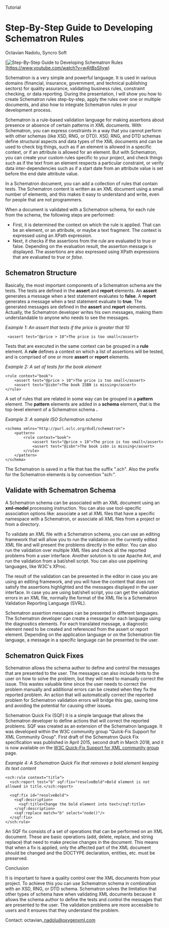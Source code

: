 Tutorial

# Step-By-Step Guide to Developing Schematron Rules

Octavian Nadolu, Syncro Soft

[![Step-By-Step Guide to Developing Schematron Rules](https://img.youtube.com/vi/w4jtBsSIiyw/0.jpg "Step-By-Step Guide to Developing Schematron Rules")]https://www.youtube.com/watch?v=w4jtBsSIiyw)



Schematron is a very simple and powerful language. It is used in various domains (financial, insurance, government, and technical publishing sectors) for quality assurance, validating business rules, constraint checking, or data reporting. During the presentation, I will show you how to create Schematron rules step-by-step, apply the rules over one or multiple documents, and also how to integrate Schematron rules in your development process.

Schematron is a rule-based validation language for making assertions about presence or absence of certain patterns in XML documents. With Schematron, you can express constraints in a way that you cannot perform with other schemas (like XSD, RNG, or DTD). XSD, RNG, and DTD schemas define structural aspects and data types of the XML documents and can be used to check big things, such as if an element is allowed in a specific context, or if an attribute is allowed for an element. But with Schematron, you can create your custom rules specific to your project, and check things such as if the text from an element respects a particular constraint, or verify data inter-dependencies such as if a start date from an attribute value is set before the end date attribute value.

In a Schematron document, you can add a collection of rules that contain tests. The Schematron content is written as an XML document using a small number of elements, and this makes it easy to understand and write, even for people that are not programmers.

When a document is validated with a Schematron schema, for each rule from the schema, the following steps are performed:

- First, it is determined the context on which the rule is applied. That can be an element, or an attribute, or maybe a text fragment. The context is expressed using an XPath expression.
- Next, it checks if the assertions from the rule are evaluated to true or false. Depending on the evaluation result, the assertion message is displayed. The assertions are also expressed using XPath expressions that are evaluated to _true_ or _false_.


## Schematron Structure

Basically, the most important components of a Schematron schema are the tests. The tests are defined in the **assert** and **report** elements. An **assert** generates a message when a test statement evaluates to **false**. A **report** generates a message when a test statement evaluate to **true**. The generated messages are defined in the **assert** and **report** elements. Actually, the Schematron developer writes his own messages, making them understandable to anyone who needs to see the messages.

_Example 1: An assert that tests if the price is greater that 10_


```
 <assert test="@price > 10">The price is too small</assert>
```

Tests that are executed in the same context can be grouped in a **rule** element. A **rule** defines a context on which a list of assertions will be tested, and is comprised of one or more **assert** or **report** elements.

_Example 2: A set of tests for the book element_
```
<rule context="book">
    <assert test="@price > 10">The price is too small</assert>
    <assert test="@isbn">The book ISBN is missing</assert>
</rule>
```

A set of rules that are related in some way can be grouped in a **pattern** element. The **pattern** elements are added in a **schema** element, that is the top-level element of a Schematron schema **.**

_Example 3: A sample ISO Schematron schema_

```
<schema xmlns="http://purl.oclc.org/dsdl/schematron">
    <pattern>
        <rule context="book">
            <assert test="@price > 10">The price is too small</assert>
            <assert test="@isbn">The book isbn is missing</assert>
        </rule>
    </pattern>
</schema>
```


The Schematron is saved in a file that has the suffix ".sch". Also the prefix for the Schematron elements is by convention "sch:".


## Validate with Schematron Schema

A Schematron schema can be associated with an XML document using an **xml-model** processing instruction. You can also use tool-specific association options like: associate a set al XML files that have a specific namespace with a Schematron, or associate all XML files from a project or from a directory.

To validate an XML file with a Schematron schema, you can use an editing framework that will allow you to run the validation on the currently edited XML file and will present the problems directly in the editor.  You can also run the validation over multiple XML files and check all the reported problems from a user interface. Another solution is to use Apache Ant, and run the validation from a bat/shell script. You can also use pipelining languages, like W3C&#39;s XProc.

The result of the validation can be presented in the editor in case you are using an editing framework, and you will have the content that does not satisfy the assertions highlighted and the messages displayed in the user interface. In case you are using bat/shell script, you can get the validation errors in an XML file, normally the format of the XML file is a Schematron Validation Reporting Language (SVRL).

Schematron assertion messages can be presented in different languages. The Schematron developer can create a message for each language using the diagnostics elements. For each translated message, a diagnostic element need to be created and referenced from the assert or report element. Depending on the application language or on the Schematron file language, a message in a specific language can be presented to the user.

## Schematron Quick Fixes

Schematron allows the schema author to define and control the messages that are presented to the user. The messages can also include hints to the user on how to solve the problem, but they will need to manually correct the issue. This wastes valuable time since the user needs to correct the problem manually and additional errors can be created when they fix the reported problem. An action that will automatically correct the reported problem for Schematron validation errors will bridge this gap, saving time and avoiding the potential for causing other issues.

Schematron Quick Fix (SQF) it is a simple language that allows the Schematron developer to define actions that will correct the reported problems. SQF was created as an extension of the Schematron language. It was developed within the W3C community group "Quick-Fix Support for XML Community Group". First draft of the Schematron Quick Fix specification was published in April 2015, second draft in March 2018, and it is now available on the [W3C Quick-Fix Support for XML community group](https://www.w3.org/community/quickfix/) page.

_Example 4: A Schematron Quick Fix that removes a bold element keeping its text content_

```
<sch:rule context="title">
  <sch:report test="b" sqf:fix="resolveBold">Bold element is not allowed in title.</sch:report>

  <sqf:fix id="resolveBold">
    <sqf:description>
      <sqf:title>Change the bold element into text</sqf:title>
    </sqf:description>
    <sqf:replace match="b" select="node()"/>
  </sqf:fix>
</sch:rule>
```


An SQF fix consists of a set of operations that can be performed on an XML document. These are basic operations (add, delete, replace, and string replace) that need to make precise changes in the document. This means that when a fix is applied, only the affected part of the XML document should be changed and the DOCTYPE declaration, entities, etc. must be preserved.

Conclusion

It is important to have a quality control over the XML documents from your project. To achieve this you can use Schematron schema in combination with an XSD, RNG, or DTD schema. Schematron solves the limitation that other types of schema have when validating XML documents because it allows the schema author to define the tests and control the messages that are presented to the user. The validation problems are more accessible to users and it ensures that they understand the problem.

Contact:
octavian\_nadolu@oxygenxml.com
